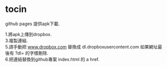 # tocin

github pages 提供apk下載. 

1.將apk上傳到dropbox.    
3.複製連結.    
5.請手動把 www.dropbox.com 替換成 dl.dropboxusercontent.com 如果網址最後有 ?dl= 的字樣刪除.    
6.把連結替換到github專案 index.html 的 a href.   
